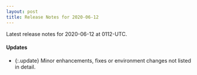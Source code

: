 ```yaml
---
layout: post
title: Release Notes for 2020-06-12
---
```


Latest release notes for 2020-06-12 at 0112-UTC.

<div class='updates' markdown='1'>

#### Updates

- {:.update} Minor enhancements, fixes or environment changes not listed in detail.

</div>


